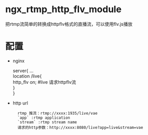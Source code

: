 # ngx_rtmp_http_flv_module
把rtmp流简单的转换成httpflv格式的直播流，可以使用flv.js播放
# 配置
* nginx

	server{ 
		...		
		location /live{		
            	    http_flv on; #live 请求httpflv流 		    
       		 } 		 
	} 
	
* http url

		rtmp 推流：rtmp://xxxx:1935/live/vae
		`app` :rtmp application 
		`stream` :rtmp stream name 
		请求的http参数：http://xxxx:8080/live?app=live&stream=vae 
